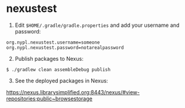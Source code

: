 nexustest
===

1. Edit `$HOME/.gradle/gradle.properties` and add your username and password:

```
org.nypl.nexustest.username=someone
org.nypl.nexustest.password=notarealpassword
```

2. Publish packages to Nexus:

```
$ ./gradlew clean assembleDebug publish
```

3. See the deployed packages in Nexus:

https://nexus.librarysimplified.org:8443/nexus/#view-repositories;public~browsestorage

